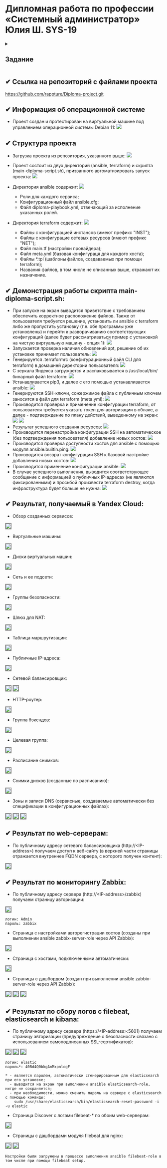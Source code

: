 #  Дипломная работа по профессии «Системный администратор» Юлия Ш. SYS-19

<details>
<summary><h2>Задание</h2></summary>
  
> Содержание
> ==========
> * [Задача](#Задача)
> * [Инфраструктура](#Инфраструктура)
>     * [Сайт](#Сайт)
>     * [Мониторинг](#Мониторинг)
>     * [Логи](#Логи)
>     * [Сеть](#Сеть)
>     * [Резервное копирование](#Резервное-копирование)
>     * [Дополнительно](#Дополнительно)
> * [Выполнение работы](#Выполнение-работы)
> * [Критерии сдачи](#Критерии-сдачи)
> * [Как правильно задавать вопросы дипломному руководителю](#Как-правильно-задавать-вопросы-дипломному-руководителю) 
> 
> ---------
> 
> ## Задача
> Ключевая задача — разработать отказоустойчивую инфраструктуру для сайта, включающую мониторинг, сбор логов и резервное копирование основных данных. Инфраструктура должна размещаться в [Yandex Cloud](https://cloud.yandex.com/) и отвечать минимальным стандартам безопасности: запрещается выкладывать токен от облака в git. Используйте [инструкцию](https://cloud.yandex.ru/docs/tutorials/infrastructure-management/terraform-quickstart#get-credentials).
> 
> **Перед началом работы над дипломным заданием изучите [Инструкция по экономии облачных ресурсов](https://github.com/netology-code/devops-materials/blob/master/cloudwork.MD).**
> 
> ## Инфраструктура
> Для развёртки инфраструктуры используйте Terraform и Ansible.  
> 
> Не используйте для ansible inventory ip-адреса! Вместо этого используйте fqdn имена виртуальных машин в зоне ".ru-central1.internal". Пример: example.ru-central1.internal  
> 
> Важно: используйте по-возможности **минимальные конфигурации ВМ**:2 ядра 20% Intel ice lake, 2-4Гб памяти, 10hdd, прерываемая. 
> 
> **Так как прерываемая ВМ проработает не больше 24ч, перед сдачей работы на проверку дипломному руководителю сделайте ваши ВМ постоянно работающими.**
> 
> Ознакомьтесь со всеми пунктами из этой секции, не беритесь сразу выполнять задание, не дочитав до конца. Пункты взаимосвязаны и могут влиять друг на друга.
> 
> ### Сайт
> Создайте две ВМ в разных зонах, установите на них сервер nginx, если его там нет. ОС и содержимое ВМ должно быть идентичным, это будут наши веб-сервера.
> 
> Используйте набор статичных файлов для сайта. Можно переиспользовать сайт из домашнего задания.
> 
> Создайте [Target Group](https://cloud.yandex.com/docs/application-load-balancer/concepts/target-group), включите в неё две созданных ВМ.
> 
> Создайте [Backend Group](https://cloud.yandex.com/docs/application-load-balancer/concepts/backend-group), настройте backends на target group, ранее созданную. Настройте healthcheck на корень (/) и порт 80, протокол HTTP.
> 
> Создайте [HTTP router](https://cloud.yandex.com/docs/application-load-balancer/concepts/http-router). Путь укажите — /, backend group — созданную ранее.
> 
> Создайте [Application load balancer](https://cloud.yandex.com/en/docs/application-load-balancer/) для распределения трафика на веб-сервера, созданные ранее. Укажите HTTP router, созданный ранее, задайте listener тип auto, порт 80.
> 
> Протестируйте сайт
> `curl -v <публичный IP балансера>:80` 
> 
> ### Мониторинг
> Создайте ВМ, разверните на ней Zabbix. На каждую ВМ установите Zabbix Agent, настройте агенты на отправление метрик в Zabbix. 
> 
> Настройте дешборды с отображением метрик, минимальный набор — по принципу USE (Utilization, Saturation, Errors) для CPU, RAM, диски, сеть, http запросов к веб-серверам. Добавьте необходимые tresholds на соответствующие графики.
> 
> ### Логи
> Cоздайте ВМ, разверните на ней Elasticsearch. Установите filebeat в ВМ к веб-серверам, настройте на отправку access.log, error.log nginx в Elasticsearch.
> 
> Создайте ВМ, разверните на ней Kibana, сконфигурируйте соединение с Elasticsearch.
> 
> ### Сеть
> Разверните один VPC. Сервера web, Elasticsearch поместите в приватные подсети. Сервера Zabbix, Kibana, application load balancer определите в публичную подсеть.
> 
> Настройте [Security Groups](https://cloud.yandex.com/docs/vpc/concepts/security-groups) соответствующих сервисов на входящий трафик только к нужным портам.
> 
> Настройте ВМ с публичным адресом, в которой будет открыт только один порт — ssh. Настройте все security groups на разрешение входящего ssh из этой security group. Эта вм будет реализовывать концепцию bastion host. Потом можно будет подключаться по ssh ко всем хостам через этот хост.
> 
> ### Резервное копирование
> Создайте snapshot дисков всех ВМ. Ограничьте время жизни snaphot в неделю. Сами snaphot настройте на ежедневное копирование.
> 
> ### Дополнительно
> Не входит в минимальные требования. 
> 
> 1. Для Zabbix можно реализовать разделение компонент - frontend, server, database. Frontend отдельной ВМ поместите в публичную подсеть, назначте публичный IP. Server поместите в приватную подсеть, настройте security group на разрешение трафика между frontend и server. Для Database используйте [Yandex Managed Service for PostgreSQL](https://cloud.yandex.com/en-ru/services/managed-postgresql). Разверните кластер из двух нод с автоматическим failover.
> 2. Вместо конкретных ВМ, которые входят в target group, можно создать [Instance Group](https://cloud.yandex.com/en/docs/compute/concepts/instance-groups/), для которой настройте следующие правила автоматического горизонтального масштабирования: минимальное количество ВМ на зону — 1, максимальный размер группы — 3.
> 3. В Elasticsearch добавьте мониторинг логов самого себя, Kibana, Zabbix, через filebeat. Можно использовать logstash тоже.
> 4. Воспользуйтесь Yandex Certificate Manager, выпустите сертификат для сайта, если есть доменное имя. Перенастройте работу балансера на HTTPS, при этом нацелен он будет на HTTP веб-серверов.
> 
> ## Выполнение работы
> На этом этапе вы непосредственно выполняете работу. При этом вы можете консультироваться с руководителем по поводу вопросов, требующих уточнения.
> 
> ⚠️ В случае недоступности ресурсов Elastic для скачивания рекомендуется разворачивать сервисы с помощью docker контейнеров, основанных на официальных образах.
> 
> **Важно**: Ещё можно задавать вопросы по поводу того, как реализовать ту или иную функциональность. И руководитель определяет, правильно вы её реализовали или нет. Любые вопросы, которые не освещены в этом документе, стоит уточнять у руководителя. Если его требования и указания расходятся с указанными в этом документе, то приоритетны требования и указания руководителя.
> 
> ## Критерии сдачи
> 1. Инфраструктура отвечает минимальным требованиям, описанным в [Задаче](#Задача).
> 2. Предоставлен доступ ко всем ресурсам, у которых предполагается веб-страница (сайт, Kibana, Zabbix).
> 3. Для ресурсов, к которым предоставить доступ проблематично, предоставлены скриншоты, команды, stdout, stderr, подтверждающие работу ресурса.
> 4. Работа оформлена в отдельном репозитории в GitHub или в [Google Docs](https://docs.google.com/), разрешён доступ по ссылке. 
> 5. Код размещён в репозитории в GitHub.
> 6. Работа оформлена так, чтобы были понятны ваши решения и компромиссы. 
> 7. Если использованы дополнительные репозитории, доступ к ним открыт. 
> 
> ## Как правильно задавать вопросы дипломному руководителю
> Что поможет решить большинство частых проблем:
> 1. Попробовать найти ответ сначала самостоятельно в интернете или в материалах курса и только после этого спрашивать у дипломного руководителя. Навык поиска ответов пригодится вам в профессиональной деятельности.
> 2. Если вопросов больше одного, присылайте их в виде нумерованного списка. Так дипломному руководителю будет проще отвечать на каждый из них.
> 3. При необходимости прикрепите к вопросу скриншоты и стрелочкой покажите, где не получается. Программу для этого можно скачать [здесь](https://app.prntscr.com/ru/).
> 
> Что может стать источником проблем:
> 1. Вопросы вида «Ничего не работает. Не запускается. Всё сломалось». Дипломный руководитель не сможет ответить на такой вопрос без дополнительных уточнений. Цените своё время и время других.
> 2. Откладывание выполнения дипломной работы на последний момент.
> 3. Ожидание моментального ответа на свой вопрос. Дипломные руководители — работающие инженеры, которые занимаются, кроме преподавания, своими проектами. Их время ограничено, поэтому постарайтесь задавать правильные вопросы, чтобы получать быстрые ответы :)
</details>

## ✔ Ссылка на репозиторий с файлами проекта
https://github.com/rappture/Diploma-project.git

## ✔ Информация об операционной системе
* Проект создан и протестирован на виртуальной машине под управлением операционной системы Debian 11:
![](img/diploma-os.png)

## ✔ Структура проекта
* Загрузка проекта из репозитория, указанного выше:
![](img/diploma-1.1.png)
* Проект состоит из двух директорий (ansible, terraform) и скрипта (main-diploma-script.sh), призванного автоматизировать запуск проекта:
![](img/diploma-1.2.png)
* Директория ansible содержит:
![](img/diploma-1.3.png)
  - Роли для каждого сервиса;
  - Конфигурационный файл ansible.cfg;
  - Файл diploma-playbook.yml, отвечающий за исполнение указанных ролей.

* Директория terraform содержит:
![](img/diploma-1.4.png)
  - Файлы с конфигурацией инстансов (имеют префикс "INST");
  - Файлы с конфигурацие сетевых ресурсов (имеют префикс "NET");
  - Файл main.tf (настройки провайдера);
  - Файл meta.yml (базовая конфигураця для каждого хоста);
  - Файлы *.tpl (шаблоны файлов, создаваемых при помощи terraform);
  - Названия файлов, в том числе не описанных выше, отражают их назначение.

## ✔ Демонстрация работы скрипта main-diploma-script.sh:
* При запуске на экран выводится приветствие с требованием обеспечить корректное расположение файлов. Также от пользователя требуется решение, установить ли ansible с terraform либо же пропустить установку (т.е. обе программы уже установлены) и перейти к разворачиванию соответствующих конфигураций (далее будет рассматриваться пример с установкой на чистую виртуальную машину - опция 1):
![](img/diploma-2.1.png)
* Запускается проверка наличия обновлений apt, решение об их установке принимает пользователь:
![](img/diploma-2.2.png)
* Генерируется .terraformrc (конфигурационный файл CLI для terraform) в домашней директории пользователя:
![](img/diploma-2.3.png)
* С зеркала Яндекса загружается и распаковывается в /usr/local/bin/ бинарный файл terraform:
![](img/diploma-2.4.png)
* Устанавливается pip3, и далее с его помощью устанавливается ansible:
![](img/diploma-2.5.png)
* Генерируются SSH-ключи, сожержимое файла с публичным ключем заносится в файл для terraform (meta.yml):
![](img/diploma-2.6.png)
* Производится проверка и применение конфигурации terraform, от пользователя требуется указать токен для авторизации в облаке, а далее - подтверждение по плану действий, выведенному на экран:
![](img/diploma-2.7.png)
![](img/diploma-2.8.png)
* Результат успешного создания ресурсов:
![](img/diploma-2.9.png)
* Производится перенастройка конфигурации SSH на автоматическое (без подтверждения пользователя) добавление новых хостов:
![](img/diploma-2.10.png)
* Производится проверка доступности хостов для ansible с помощью модуля ansible.builtin.ping:
![](img/diploma-2.11.png)
* Производится возврат конфигурации SSH к базовой настройке добавления новых хостов:
![](img/diploma-2.12.png)
* Производится применение конфигурации ansible:
![](img/diploma-2.13.png)
* В случае успешного выполнения, выводится соответствующее сообщение с информацией о публичных IP-адресах (не являются фиксированными) и просьбой произвести terraform destroy, когда инфраструктура будет больше не нужна:
![](img/diploma-2.14.png)

## ✔ Результат, получаемый в Yandex Cloud:
* Обзор созданных сервисов:
<img src="https://github.com/yuliya8/sys-19/blob/main/img/diploma-3.1.png" style="border: 2px solid  gray;">

* Виртуальные машины:
<img src="https://github.com/yuliya8/sys-19/blob/main/img/diploma-3.2.png" style="border: 2px solid  gray;">

* Диски виртуальных машин:
<img src="https://github.com/yuliya8/sys-19/blob/main/img/diploma-3.3.png" style="border: 2px solid  gray;">

* Сеть и ее подсети:
<img src="https://github.com/yuliya8/sys-19/blob/main/img/diploma-3.4.png" style="border: 2px solid  gray;">

* Группы безопасности:
<img src="https://github.com/yuliya8/sys-19/blob/main/img/diploma-3.5.png" style="border: 2px solid  gray;">

* Шлюз для NAT:
<img src="https://github.com/yuliya8/sys-19/blob/main/img/diploma-3.6.png" style="border: 2px solid  gray;">

* Таблица маршрутизации:
<img src="https://github.com/yuliya8/sys-19/blob/main/img/diploma-3.7.png" style="border: 2px solid  gray;">

* Публичные IP-адреса:
<img src="https://github.com/yuliya8/sys-19/blob/main/img/diploma-3.8.png" style="border: 2px solid  gray;">

* Сетевой балансировщик:
<img src="https://github.com/yuliya8/sys-19/blob/main/img/diploma-3.9.png" style="border: 2px solid  gray;">

<img src="https://github.com/yuliya8/sys-19/blob/main/img/diploma-3.10.png" style="border: 2px solid  gray;">

* HTTP-роутер:
<img src="https://github.com/yuliya8/sys-19/blob/main/img/diploma-3.11.png" style="border: 2px solid  gray;">

* Группа бэкендов:
<img src="https://github.com/yuliya8/sys-19/blob/main/img/diploma-3.12.png" style="border: 2px solid  gray;">

* Целевая группа:
<img src="https://github.com/yuliya8/sys-19/blob/main/img/diploma-3.13.png" style="border: 2px solid  gray;">

* Расписание снимков:
<img src="https://github.com/yuliya8/sys-19/blob/main/img/diploma-3.14.png" style="border: 2px solid  gray;">

* Снимки дисков (созданные по расписанию):
<img src="https://github.com/yuliya8/sys-19/blob/main/img/diploma-3.15.png" style="border: 2px solid  gray;">

* Зоны и записи DNS (сервисные, создаваемые автоматически без спецификации в конфигурационных файлах):
<img src="https://github.com/yuliya8/sys-19/blob/main/img/diploma-3.16.png" style="border: 2px solid  gray;">

<img src="https://github.com/yuliya8/sys-19/blob/main/img/diploma-3.17.png" style="border: 2px solid  gray;">

<img src="https://github.com/yuliya8/sys-19/blob/main/img/diploma-3.18.png" style="border: 2px solid  gray;">

## ✔ Результат по web-серверам:
* По публичному адресу сетевого балансировщика (http://\<IP-address\>) получаем доступ к веб-сайту (в верхней части страницы отражается внутреннее FQDN сервера, с которого получен контент):
<img src="https://github.com/yuliya8/sys-19/blob/main/img/diploma-4.1.png" style="border: 2px solid  gray;">

## ✔ Результат по мониторингу Zabbix:
* По публичному адресу сервера (http://\<IP-address\>/zabbix) получаем страницу авторизации:
<img src="https://github.com/yuliya8/sys-19/blob/main/img/diploma-4.2.png" style="border: 2px solid  gray;">

```
логин: Admin
пароль: zabbix
```
* Страница с настройками авторегистрации хостов (созданы при выполнении ansible zabbix-server-role через API Zabbix):
<img src="https://github.com/yuliya8/sys-19/blob/main/img/diploma-4.3.png" style="border: 2px solid  gray;">

* Страница с хостами, подключенными автоматически:
<img src="https://github.com/yuliya8/sys-19/blob/main/img/diploma-4.4.png" style="border: 2px solid  gray;">

* Страницы с дашбордом (создан при выполнении ansible zabbix-server-role через API Zabbix):
<img src="https://github.com/yuliya8/sys-19/blob/main/img/diploma-4.5.png" style="border: 2px solid  gray;">

<img src="https://github.com/yuliya8/sys-19/blob/main/img/diploma-4.6.png" style="border: 2px solid  gray;">

<img src="https://github.com/yuliya8/sys-19/blob/main/img/diploma-4.7.png" style="border: 2px solid  gray;">

## ✔ Результат по сбору логов с filebeat, elasticsearch и kibana:
* По публичному адресу сервера (https://\<IP-address\>:5601) получаем страницу авторизации (предупреждение о безопасности связано с использованием самоподписанных SSL-сертификатов):
<img src="https://github.com/yuliya8/sys-19/blob/main/img/diploma-4.8.png" style="border: 2px solid  gray;">

<img src="https://github.com/yuliya8/sys-19/blob/main/img/diploma-4.9.png" style="border: 2px solid  gray;">

<img src="https://github.com/yuliya8/sys-19/blob/main/img/diploma-4.10.png" style="border: 2px solid  gray;">

```
логин: elastic
пароль*: 40Bd4Q0bkgAnMxpnlogF

* - является паролем, автоматически сгенерированным для elasticsearch при его установке;
  - выводится на экран при выполнении ansible elasticsearch-role, нигде не сохраняется;
  - при необходимости, можно сменить пароль на сервере с elasticsearch с помощью команды:
    sudo /usr/share/elasticsearch/bin/elasticsearch-reset-password -i -u elastic
```
* Страница Discover с логами filebeat-* по обоим web-серверам:
<img src="https://github.com/yuliya8/sys-19/blob/main/img/diploma-4.11.png" style="border: 2px solid  gray;">

* Страницы с дашбордами модуля filebeat для nginx:
<img src="https://github.com/yuliya8/sys-19/blob/main/img/diploma-4.12.png" style="border: 2px solid  gray;">

<img src="https://github.com/yuliya8/sys-19/blob/main/img/diploma-4.13.png" style="border: 2px solid  gray;">

```
Настройки были загружены в процессе выполнения ansible filebeat-role в том числе при помощи filebeat setup.
```
